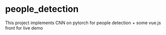 # people_detection
This project implements CNN on pytorch for people detection + some vue.js front for live demo

